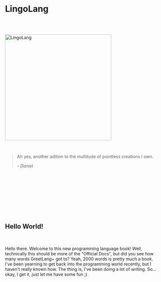 # LingoLang

<br />
<br />

<img width="350" alt="LingoLang" src="https://![LingoLang](https://github.com/CatX711/LingoLang/assets/104099162/2d1c2e8f-6c23-44c2-b309-ad4fb9b6bd19)
6.png">

<br />


>Ah yes, another adition to the multitude of pointless creations I own.
>
>  *- Daniel*


<br />
<br />
<br />
<br />
<br />
<br />
<br />
<br />

<h2>Hello World!</h2>

<br />
<br />
Hello there. Welcome to this new programming language book! Well, technically this should be more of the "Official Docs", but did you see how many words GreetLang+ got to? Yeah, 2000 words is pretty much a book.
<br />
I've been yearning to get back into the programming world recently, but I haven't really known how. The thing is, I've been doing a lot of writing. So... okay, I get it, just let me have some fun ;) 






